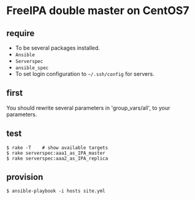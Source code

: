 # FreeIPA double master on CentOS7

## require

- To be several packages installed.
 - `Ansible`
 - `Serverspec`
 - `ansible_spec`
- To set login configuration to `~/.ssh/config` for servers.

## first

You should rewrite several parameters in 'group_vars/all', to your parameters.

## test

```
$ rake -T    # show available targets
$ rake serverspec:aaa1_as_IPA_master
$ rake serverspec:aaa2_as_IPA_replica
```

## provision

```
$ ansible-playbook -i hosts site.yml
```
